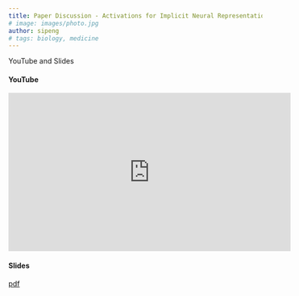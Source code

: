 ```yaml
---
title: Paper Discussion - Activations for Implicit Neural Representation
# image: images/photo.jpg
author: sipeng
# tags: biology, medicine
---
```


YouTube and Slides

#### YouTube
<iframe width="560" height="315" src="https://www.youtube.com/embed/5AY52M5nzrg" frameborder="0" allowfullscreen></iframe>


#### Slides
[pdf](/assets/seminar/slides.pdf)
